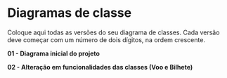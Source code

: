 # Diagramas de classe
Coloque aqui todas as versões do seu diagrama de classes. Cada versão deve começar com um número de dois dígitos, na ordem crescente.

**01 - Diagrama inicial do projeto**

**02 - Alteração em funcionalidades das classes (Voo e Bilhete)**
